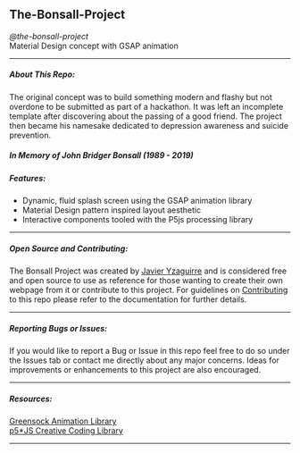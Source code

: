 ## The-Bonsall-Project
*@the-bonsall-project*  
Material Design concept with GSAP animation 
___
##### **About This Repo:**
The original concept was to build something modern and flashy but not overdone to be submitted as part of a hackathon. It was left an incomplete template after discovering about the passing of a good friend. The project then became his namesake dedicated to depression awareness and suicide prevention.  
##### In Memory of John Bridger Bonsall (1989 - 2019)

##### **Features:**
* Dynamic, fluid splash screen using the GSAP animation library
* Material Design pattern inspired layout aesthetic 
* Interactive components tooled with the P5js processing library
___
##### **Open Source and Contributing:**
The Bonsall Project was created by [Javier Yzaguirre](https://github.com/inglorious-ratbastard) and is considered free and open source to use as reference for those wanting to create their own webpage from it or contribute to this project. For guidelines on [Contributing](CONTRIBUTING.md) to this repo please refer to the documentation for further details. 
___
##### **Reporting Bugs or Issues:**
If you would like to report a Bug or Issue in this repo feel free to do so under the Issues tab or contact me directly about any major concerns. Ideas for improvements or enhancements to this project are also encouraged. 
___
##### **Resources:**
[Greensock Animation Library](https://greensock.com/docs/)<br>
[p5*JS Creative Coding Library](https://p5js.org/reference/)
___
